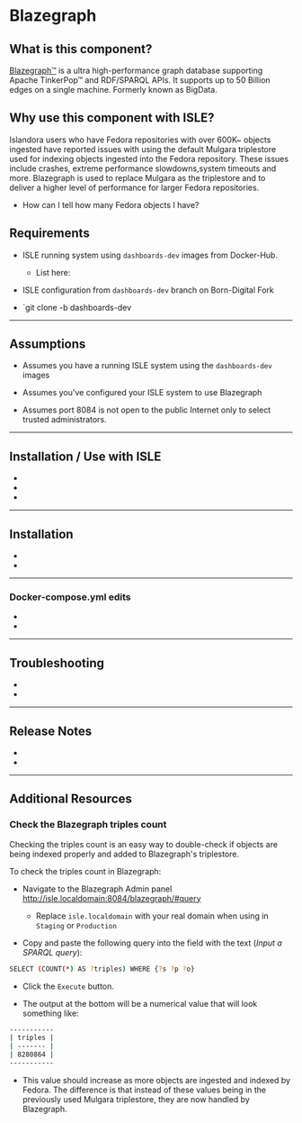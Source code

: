 # Blazegraph

## What is this component?

[Blazegraph™](https://www.blazegraph.com/) is a ultra high-performance graph database supporting Apache TinkerPop™ and RDF/SPARQL APIs. It supports up to 50 Billion edges on a single machine. Formerly known as BigData.

## Why use this component with ISLE?

Islandora users who have Fedora repositories with over 600K~ objects ingested have reported issues with using the default Mulgara triplestore used for indexing objects ingested into the Fedora repository. These issues include crashes, extreme performance slowdowns,system timeouts and more. Blazegraph is used to replace Mulgara as the triplestore and to deliver a higher level of performance for larger Fedora repositories.

* How can I tell how many Fedora objects I have?

## Requirements

* ISLE running system using `dashboards-dev` images from Docker-Hub.
  * List here:

* ISLE configuration from `dashboards-dev` branch on Born-Digital Fork

 * `git clone -b dashboards-dev

---

## Assumptions

* Assumes you have a running ISLE system using the `dashboards-dev` images

* Assumes you've configured your ISLE system to use Blazegraph

* Assumes port 8084 is not open to the public Internet only to select trusted administrators.

---

## Installation / Use with ISLE

*
*
*

---

## Installation

*
*

---

### Docker-compose.yml edits

*
*

---

## Troubleshooting

*
*

---

## Release Notes

*
*

---

## Additional Resources

### Check the Blazegraph triples count

Checking the triples count is an easy way to double-check if objects are being indexed properly and added to Blazegraph's triplestore.

To check the triples count in Blazegraph:

* Navigate to the Blazegraph Admin panel http://isle.localdomain:8084/blazegraph/#query
  * Replace `isle.localdomain` with your real domain when using in `Staging` or `Production`

* Copy and paste the following query into the field with the text (_Input a SPARQL query_):

```bash
SELECT (COUNT(*) AS ?triples) WHERE {?s ?p ?o}
```

* Click the `Execute` button.

* The output at the bottom will be a numerical value that will look something like:

```bash
-----------
| triples |
| ------- |
| 8280864 |
-----------
```

* This value should increase as more objects are ingested and indexed by Fedora. The difference is that instead of these values being in the previously used Mulgara triplestore, they are now handled by Blazegraph.